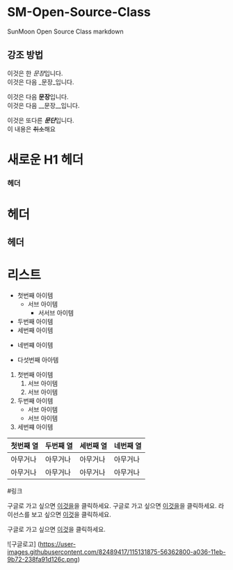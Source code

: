 # SM-Open-Source-Class
SunMoon Open Source Class markdown

## 강조 방법
이것은 한 *문장*입니다.  
이것은 다음 _문장_입니다.

이것은 다음 **문장**입니다.  
이것은 다음 __문장__입니다.

이것은 또다른 ***문단***입니다.  
이 내용은 ~~취소~~해요

# 새로운 H1 헤더
### 헤더
헤더
====
헤더
----

# 리스트
- 첫번째 아이템
  - 서브 아이템
    - 서서브 아이템
- 두번째 아이템
- 세번째 아이템
* 네번쨰 아이템
+ 다섯번째 아아템  

1. 첫번째 아이템
   1. 서브 아이템
   2. 서브 아이템
2. 두번째 아이템
   - 서브 아이템
   - 서브 아이템
4. 세번쨰 아이템

| 첫번째 열 | 두번째 열 | 세번째 열 | 네번째 열 |  
|----------|:---------|:----------|----------|  
|  아무거나 | 아무거나 |  아무거나  | 아무거나  |  
|  아무거나 | 아무거나 |  아무거나  | 아무거나  | 

#링크

구글로 가고 싶으면 [이것을](https://www.google.co.kr/)을 클릭하세요.
구글로 가고 싶으면 [이것을](https://www.google.co.kr/ "구글 홈페이지")을 클릭하세요.
라이선스를 보고 싶으면 [이것](./LICENSE)을 클릭하세요.

구글로 가고 싶으면 [이것][구글]을 클릭하세요.
 
 
[구글]: https://www.google.co.kr/



![구글로고]  (https://user-images.githubusercontent.com/82489417/115131875-56362800-a036-11eb-9b72-238fa91d126c.png)
